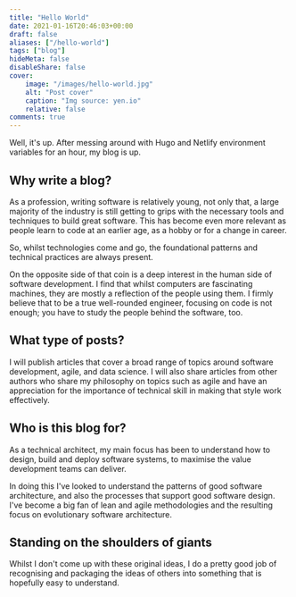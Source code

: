 ```yaml
---
title: "Hello World"
date: 2021-01-16T20:46:03+00:00
draft: false
aliases: ["/hello-world"]
tags: ["blog"]
hideMeta: false
disableShare: false
cover:
    image: "/images/hello-world.jpg"
    alt: "Post cover"
    caption: "Img source: yen.io"
    relative: false
comments: true
---
```


Well, it's up. After messing around with Hugo and Netlify environment variables 
for an hour, my blog is up.

## Why write a blog?

As a profession, writing software is relatively young, not only that, a large 
majority of the industry is still getting to grips with the necessary tools and 
techniques to build great software. This has become even more relevant as people 
learn to code at an earlier age, as a hobby or for a change in career.

So, whilst technologies come and go, the foundational patterns and technical 
practices are always present. 

On the opposite side of that coin is a deep interest in the human side of 
software development. I find that whilst computers are fascinating machines, 
they are mostly a reflection of the people using them. I firmly believe that to 
be a true well-rounded engineer, focusing on code is not enough; you have to 
study the people behind the software, too.

## What type of posts?

I will publish articles that cover a broad range of topics around software 
development, agile, and data science.  I will also share articles from other 
authors who share my philosophy on topics such as agile and have an appreciation 
for the importance of technical skill in making that style work effectively.

## Who is this blog for?

As a technical architect, my main focus has been to understand how to design, 
build and deploy software systems, to maximise the value development teams can 
deliver. 

In doing this I've looked to understand the patterns of good software architecture, 
and also the processes that support good software design. I've become a big fan 
of lean and agile methodologies and the resulting focus on evolutionary software 
architecture. 

## Standing on the shoulders of giants

Whilst I don't come up with these original ideas, I do a pretty good job of 
recognising and  packaging the ideas of others into something that is hopefully 
easy to understand.
